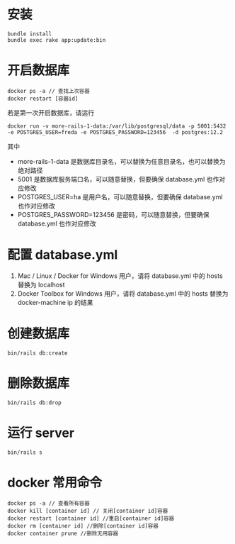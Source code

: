 # 安装
```
bundle install
bundle exec rake app:update:bin
```

# 开启数据库

```
docker ps -a // 查找上次容器
docker restart [容器id]
```
若是第一次开启数据库，请运行

```
docker run -v more-rails-1-data:/var/lib/postgresql/data -p 5001:5432 -e POSTGRES_USER=freda -e POSTGRES_PASSWORD=123456  -d postgres:12.2
```
其中

+ more-rails-1-data 是数据库目录名，可以替换为任意目录名，也可以替换为绝对路径
+ 5001 是数据库服务端口名，可以随意替换，但要确保 database.yml 也作对应修改
+ POSTGRES_USER=ha 是用户名，可以随意替换，但要确保 database.yml 也作对应修改
+ POSTGRES_PASSWORD=123456 是密码，可以随意替换，但要确保 database.yml 也作对应修改

# 配置 database.yml
1. Mac / Linux / Docker for Windows 用户，请将 database.yml 中的 hosts 替换为 localhost
2. Docker Toolbox for Windows 用户，请将 database.yml 中的 hosts 替换为 docker-machine ip 的结果

# 创建数据库

`bin/rails db:create`

# 删除数据库

`bin/rails db:drop`

# 运行 server

`bin/rails s`

# docker 常用命令

```
docker ps -a // 查看所有容器
docker kill [container id] // 关闭[container id]容器
docker restart [container id] //重启[container id]容器
docker rm [container id] //删除[container id]容器
docker container prune //删除无用容器
```